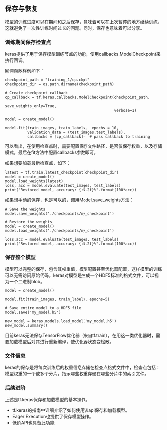 ## 保存与恢复

模型的训练进度可以在期间和之后保存，意味着可以在上次暂停的地方继续训练，这就避免了一次性训练时间过长的问题。同时，保存也意味着可以分享。

### 训练期间保存检查点
keras提供了用于保存模型训练节点的功能，使用callbacks.ModelCheckpoint来执行回调。

回调函数样例如下：

	checkpoint_path = "training_1/cp.ckpt"
	checkpoint_dir = os.path.dirname(checkpoint_path)
	
	# Create checkpoint callback
	cp_callback = tf.keras.callbacks.ModelCheckpoint(checkpoint_path,
	                                                 save_weights_only=True,
	                                                 verbose=1)
	
	model = create_model()
	
	model.fit(train_images, train_labels,  epochs = 10,
	          validation_data = (test_images,test_labels),
	          callbacks = [cp_callback])  # pass callback to training

可以看出，在使用检查点时，需要配置保存文件路径，是否仅保存权重，以及存储模式，最后在fit方法中配置callbacks参数即可。

如果想要加载最新检查点，如下：

	latest = tf.train.latest_checkpoint(checkpoint_dir)
	model = create_model()
	model.load_weights(latest)
	loss, acc = model.evaluate(test_images, test_labels)
	print("Restored model, accuracy: {:5.2f}%".format(100*acc))

如果想手动的保存，也是可以的，调用Model.save_weights方法：

    # Save the weights
    model.save_weights('./checkpoints/my_checkpoint')
    
    # Restore the weights
    model = create_model()
    model.load_weights('./checkpoints/my_checkpoint')
    
    loss,acc = model.evaluate(test_images, test_labels)
    print("Restored model, accuracy: {:5.2f}%".format(100*acc))

### 保存整个模型

模型可以完整的保存，包含其权重值，模型配置甚至优化器配置，这样模型的训练可以无需访问原始代码。keras对模型是生成一个HDF5标准的格式文件，可以视为一个二进制blob。

	model = create_model()
	
	model.fit(train_images, train_labels, epochs=5)
	
	# Save entire model to a HDF5 file
	model.save('my_model.h5')

	new_model = keras.models.load_model('my_model.h5')
	new_model.summary()

目前keras无法保存TensorFlow优化器（来自tf.train），在用这一类优化器时，需要加载模型后对其进行重新编译，使优化器状态变松散。


### 文件信息
keras的保存是将每次训练后的权重信息存储在检查点格式文件中，检查点包括：模型权重的一个或多个分片，指示哪些权重存储在哪些分片中的索引文件。


### 后续进阶

上述是tf.keras保存和加载模型的基本操作。

- tf.keras的指南中详细介绍了如何使用该api保存和加载模型。
- Eager Execution也提供了保存模型操作。
- 低阶API也具备此功能